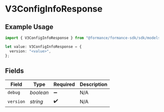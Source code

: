 # V3ConfigInfoResponse

## Example Usage

```typescript
import { V3ConfigInfoResponse } from "@formance/formance-sdk/sdk/models/shared";

let value: V3ConfigInfoResponse = {
  version: "<value>",
};
```

## Fields

| Field              | Type               | Required           | Description        |
| ------------------ | ------------------ | ------------------ | ------------------ |
| `debug`            | *boolean*          | :heavy_minus_sign: | N/A                |
| `version`          | *string*           | :heavy_check_mark: | N/A                |